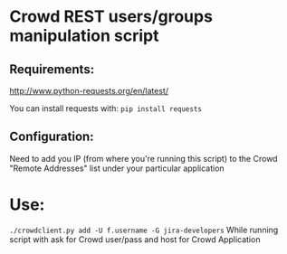 # Crowd REST users/groups manipulation script

## Requirements:

http://www.python-requests.org/en/latest/

You can install requests with: `pip install requests`

## Configuration:
Need to add you IP (from where you're running this script) to the Crowd "Remote Addresses" list under your particular application

# Use:
`./crowdclient.py add -U f.username -G jira-developers`
While running script with ask for Crowd user/pass and host for Crowd Application
